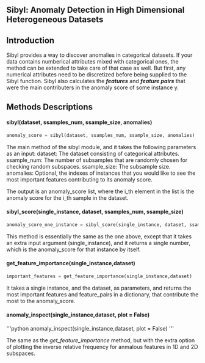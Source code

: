 ## Sibyl: Anomaly Detection in High Dimensional Heterogeneous Datasets

## Introduction

Sibyl provides a way to discover anomalies in categorical datasets. If your data contains numberical attributes mixed with categorical ones, the method can be extended to take care of that case as well. But first, any numerical attributes need to be discretized before being supplied to the Sibyl function. Sibyl also calculates the ***features*** and ***feature pairs*** that were the main contributers in the anomaly score of some instance y.


## Methods Descriptions
#### sibyl(dataset, ssamples_num, ssample_size, anomalies)
```python
anomaly_score = sibyl(dataset, ssamples_num, ssample_size, anomalies)
```

The main method of the sibyl module,  and it takes the following parameters as an input:
dataset: The dataset consisting of categorical attributes.
ssample_num: The number of subsamples that are randomly chosen for checking random subspaces.
ssample_size: The subsample size.
anomalies: Optional, the indexes of instances that you would like to see the most important features contributing to its anomaly score.

The output is an anomaly_score list, where the i_th element in the list is the anomaly score for the i_th sample in the dataset.

#### sibyl_score(single_instance, dataset, ssamples_num, ssample_size)
```python
anomaly_score_one_instance = sibyl_score(single_instance, dataset, ssamples_num, ssample_size)
```

This method is essentially the same as the one above, except that it takes an extra input argument (single_instance), and it returns a single number, which is the anomaly_score for that instance by itself.

#### get_feature_importance(single_instance,dataset)
```python
important_features = get_feature_importance(single_instance,dataset)
```
It takes a single instance, and the dataset, as parameters, and returns the most important features and feature_pairs in a dictionary, that contribute the most to the anomaly_score.

#### anomaly_inspect(single_instance,dataset, plot = False)
'''python
anomaly_inspect(single_instance,dataset, plot = False)
'''

The same as the *get_feature_importance* method, but with the extra option of plotting the inverse relative frequency for anmalous features in 1D and 2D subspaces.

